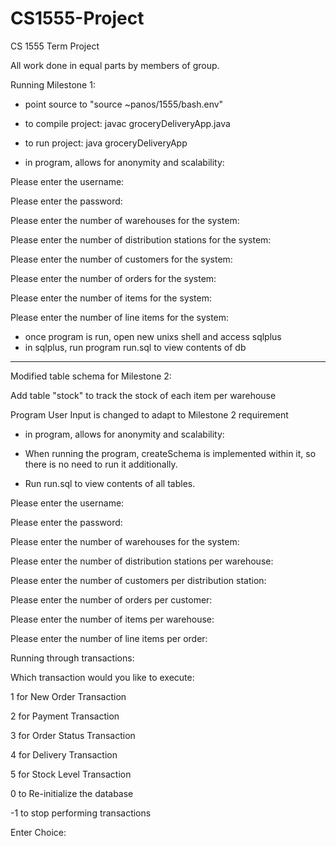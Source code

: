 # CS1555-Project
CS 1555 Term Project

All work done in equal parts by members of group.

Running Milestone 1:
- point source to "source ~panos/1555/bash.env"
- to compile project:
	javac groceryDeliveryApp.java
- to run project: java groceryDeliveryApp
	
- in program, allows for anonymity and scalability:	

Please enter the username: 

Please enter the password: 

Please enter the number of warehouses for the system: 

Please enter the number of distribution stations for the system: 

Please enter the number of customers for the system: 

Please enter the number of orders for the system: 

Please enter the number of items for the system: 

Please enter the number of line items for the system: 


- once program is run, open new unixs shell and access sqlplus
- in sqlplus, run program run.sql to view contents of db

------------------------------------------------------------------------

Modified table schema for Milestone 2:

Add table "stock" to track the stock of each item per warehouse

Program User Input is changed to adapt to Milestone 2 requirement

- in program, allows for anonymity and scalability:	

* When running the program, createSchema is implemented within it, so there is no need to run it additionally.

* Run run.sql to view contents of all tables.

Please enter the username: 

Please enter the password: 

Please enter the number of warehouses for the system: 

Please enter the number of distribution stations per warehouse: 

Please enter the number of customers per distribution station: 

Please enter the number of orders per customer: 

Please enter the number of items per warehouse: 

Please enter the number of line items per order: 

Running through transactions:

Which transaction would you like to execute:

1 for New Order Transaction

2 for Payment Transaction

3 for Order Status Transaction

4 for Delivery Transaction

5 for Stock Level Transaction

0 to Re-initialize the database

-1 to stop performing transactions

Enter Choice:
